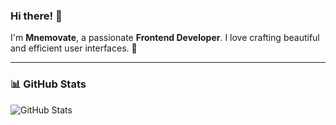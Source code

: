 ### Hi there! 👋

I'm **Mnemovate**, a passionate **Frontend Developer**. I love crafting beautiful and efficient user interfaces. 🚀  

---

### 📊 GitHub Stats  
![GitHub Stats](https://github-readme-stats.vercel.app/api?username=Mnemovate&show_icons=true&theme=tokyonight&count_private=true&cache_seconds=1800)
